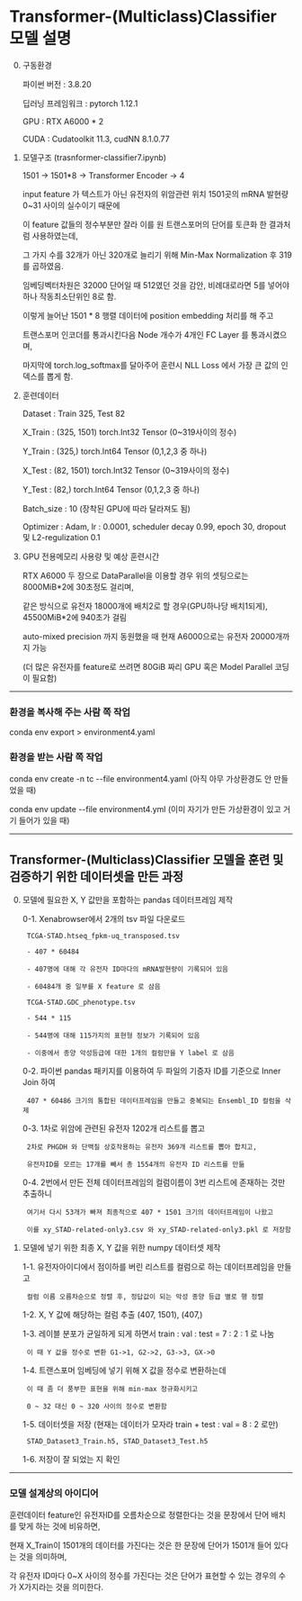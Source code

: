 # Transformer-(Multiclass)Classifier 모델 설명

0. 구동환경

   파이썬 버전 : 3.8.20

   딥러닝 프레임워크 : pytorch 1.12.1

   GPU : RTX A6000 * 2

   CUDA : Cudatoolkit 11.3, cudNN 8.1.0.77

1. 모델구조 (trasnformer-classifier7.ipynb)
   
   1501 -> 1501*8 -> Transformer Encoder -> 4  

   input feature 가 텍스트가 아닌 유전자의 위암관련 위치 1501곳의 mRNA 발현량 0~31 사이의 실수이기 때문에

   이 feature 값들의 정수부분만 잘라 이를 원 트랜스포머의 단어를 토큰화 한 결과처럼 사용하였는데,

   그 가지 수를 32개가 아닌 320개로 늘리기 위해 Min-Max Normalization 후 319를 곱하였음.

   임베딩벡터차원은 32000 단어일 때 512였던 것을 감안, 비례대로라면 5를 넣어야 하나 작동최소단위인 8로 함.  

   이렇게 늘어난 1501 * 8 행렬 데이터에 position embedding 처리를 해 주고

   트랜스포머 인코더를 통과시킨다음 Node 개수가 4개인 FC Layer 를 통과시켰으며,

   마지막에 torch.log_softmax를 달아주어 훈련시 NLL Loss 에서 가장 큰 값의 인덱스를 뽑게 함. 

2. 훈련데이터

   Dataset : Train 325, Test 82

   X_Train : (325, 1501) torch.Int32 Tensor (0~319사이의 정수)

   Y_Train : (325,) torch.Int64 Tensor (0,1,2,3 중 하나)

   X_Test : (82, 1501) torch.Int32 Tensor (0~319사이의 정수)

   Y_Test : (82,) torch.Int64 Tensor (0,1,2,3 중 하나)

   Batch_size : 10 (장착된 GPU에 따라 달라져도 됨)

   Optimizer : Adam, lr : 0.0001, scheduler decay 0.99, epoch 30, dropout 및 L2-regulization 0.1

3. GPU 전용메모리 사용량 및 예상 훈련시간
   
   RTX A6000 두 장으로 DataParallel을 이용할 경우 위의 셋팅으로는 8000MiB*2에 30초정도 걸리며, 

   같은 방식으로 유전자 18000개에 배치2로 할 경우(GPU하나당 배치1되게), 45500MiB*2에 940초가 걸림

   auto-mixed precision 까지 동원했을 때 현재 A6000으로는 유전자 20000개까지 가능

   (더 많은 유전자를 feature로 쓰려면 80GiB 짜리 GPU 혹은 Model Parallel 코딩이 필요함)      

---------------------------------------------------------------------------------------------------

### 환경을 복사해 주는 사람 쪽 작업

conda env export > environment4.yaml

### 환경을 받는 사람 쪽 작업

conda env create -n tc --file environment4.yaml (아직 아무 가상환경도 안 만들었을 때)

conda env update --file environment4.yml (이미 자기가 만든 가상환경이 있고 거기 들어가 있을 때)

--------------------------------------------------------------------------------------

## Transformer-(Multiclass)Classifier 모델을 훈련 및 검증하기 위한 데이터셋을 만든 과정

0. 모델에 필요한 X, Y 값만을 포함하는 pandas 데이터프레임 제작

   0-1. Xenabrowser에서 2개의 tsv 파일 다운로드

        TCGA-STAD.htseq_fpkm-uq_transposed.tsv 

        - 407 * 60484

        - 407명에 대해 각 유전자 ID마다의 mRNA발현량이 기록되어 있음

        - 60484개 중 일부를 X feature 로 삼음

        TCGA-STAD.GDC_phenotype.tsv

        - 544 * 115

        - 544명에 대해 115가지의 표현형 정보가 기록되어 있음

        - 이중에서 종양 악성등급에 대한 1개의 컬럼만을 Y label 로 삼음

   0-2. 파이썬 pandas 패키지를 이용하여 두 파일의 기증자 ID를 기준으로 Inner Join 하여 

        407 * 60486 크기의 통합된 데이터프레임을 만들고 중복되는 Ensembl_ID 컬럼을 삭제

   0-3. 1차로 위암에 관련된 유전자 1202개 리스트를 뽑고

        2차로 PHGDH 와 단백질 상호작용하는 유전자 369개 리스트를 뽑아 합치고,

        유전자ID를 모르는 17개를 빼서 총 1554개의 유전자 ID 리스트를 만듦

   0-4. 2번에서 만든 전체 데이터프레임의 컬럼이름이 3번 리스트에 존재하는 것만 추출하니

        여기서 다시 53개가 빠져 최종적으로 407 * 1501 크기의 데이터프레임이 나왔고

        이를 xy_STAD-related-only3.csv 와 xy_STAD-related-only3.pkl 로 저장함


1. 모델에 넣기 위한 최종 X, Y 값을 위한 numpy 데이터셋 제작 

   1-1. 유전자아이디에서 점이하를 버린 리스트를 컬럼으로 하는 데이터프레임을 만들고

        컬럼 이름 오름차순으로 정렬 후, 정답값이 되는 악성 종양 등급 별로 행 정렬

   1-2. X, Y 값에 해당하는 컬럼 추출 (407, 1501), (407,)

   1-3. 레이블 분포가 균일하게 되게 하면서 train : val : test = 7 : 2 : 1 로 나눔

        이 때 Y 값을 정수로 변환 G1->1, G2->2, G3->3, GX->0

   1-4. 트랜스포머 임베딩에 넣기 위해 X 값을 정수로 변환하는데  

        이 때 좀 더 풍부한 표현을 위해 min-max 정규화시키고 

        0 ~ 32 대신 0 ~ 320 사이의 정수로 변환함

   1-5. 데이터셋을 저장 (현재는 데이터가 모자라 train + test : val = 8 : 2 로만) 

        STAD_Dataset3_Train.h5, STAD_Dataset3_Test.h5

   1-6. 저장이 잘 되었는 지 확인

--------------------------------------------------------------------------------

### 모델 설계상의 아이디어
 
훈련데이터 feature인 유전자ID를 오름차순으로 정렬한다는 것을 문장에서 단어 배치를 맞게 하는 것에 비유하면,

현재 X_Train이 1501개의 데이터를 가진다는 것은 한 문장에 단어가 1501개 들어 있다는 것을 의미하며,

각 유전자 ID마다 0~X 사이의 정수를 가진다는 것은 단어가 표현할 수 있는 경우의 수가 X가지라는 것을 의미한다.

